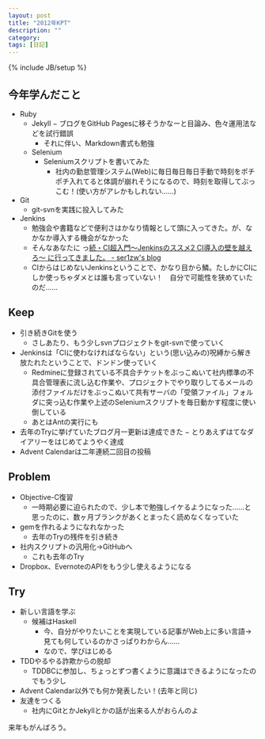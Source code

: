 ```yaml
---
layout: post
title: "2012年KPT"
description: ""
category: 
tags: [日記]
---
```

{% include JB/setup %}

## 今年学んだこと

- Ruby
  - Jekyll
    − ブログをGitHub Pagesに移そうかなーと目論み、色々運用法などを試行錯誤
    - それに伴い、Markdown書式も勉強
  - Selenium
    - Seleniumスクリプトを書いてみた
      - 社内の勤怠管理システム(Web)に毎日毎日毎日手動で時刻をポチポチ入れてると体調が崩れそうになるので、時刻を取得してぶっこむ！(使い方がアレかもしれない……)
- Git
  - git-svnを実践に投入してみた
- Jenkins
  - 勉強会や書籍などで便利さはかなり情報として頭に入ってきた。が、なかなか導入する機会がなかった
  - そんなあなたに っ[続・CI超入門〜Jenkinsのススメ2 CI導入の壁を越えろ〜 に行ってきました。 - ser1zw's blog](http://ser1zw.hatenablog.com/entry/20120225/1330167778)
  - CIからはじめないJenkinsということで、かなり目から鱗。たしかにCIにしか使っちゃダメとは誰も言っていない！　自分で可能性を狭めていたのだ……

## Keep

- 引き続きGitを使う
  - さしあたり、もう少しsvnプロジェクトをgit-svnで使っていく
- Jenkinsは「CIに使わなければならない」という(思い込みの)呪縛から解き放たれたということで、ドンドン使っていく
  - Redmineに登録されている不具合チケットをぶっこぬいて社内標準の不具合管理表に流し込む作業や、プロジェクトでやり取りしてるメールの添付ファイルだけをぶっこぬいて共有サーバの「受領ファイル」フォルダに突っ込む作業や上述のSeleniumスクリプトを毎日動かす程度に使い倒している
  - あとはAntの実行にも
- 去年のTryに挙げていたブログ月一更新は達成できた
  − とりあえずはてなダイアリーをはじめてようやく達成
- Advent Calendarは二年連続二回目の投稿

## Problem

- Objective-C復習
  - 一時期必要に迫られたので、少し本で勉強しイケるようになった……と思ったのに、数ヶ月ブランクがあくとまったく読めなくなっていた
- gemを作れるようになれなかった
  - 去年のTryの残件を引き続き
- 社内スクリプトの汎用化→GitHubへ
  - これも去年のTry
- Dropbox、EvernoteのAPIをもう少し使えるようになる

## Try

- 新しい言語を学ぶ
  - 候補はHaskell
    - 今、自分がやりたいことを実現している記事がWeb上に多い言語→見ても何しているのかさっぱりわからん……
    - なので、学びはじめる
- TDDやるやる詐欺からの脱却
  - TDDBCに参加し、ちょっとずつ書くように意識はできるようになったのでもう少し
- Advent Calendar以外でも何か発表したい！(去年と同じ)
- 友達をつくる
  - 社内にGitとかJekyllとかの話が出来る人がおらんのよ

来年もがんばろう。
